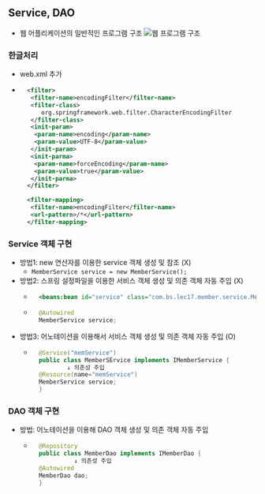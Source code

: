 ## Service, DAO
- 웹 어플리케이션의 일반적인 프로그램 구조
![웹 프로그램 구조](https://user-images.githubusercontent.com/60641307/83125577-afd9ef00-a112-11ea-95a4-e7bd2f074d57.png)

### 한글처리

- web.xml 추가
- ```xml
    <filter>
     <filter-name>encodingFilter</filter-name>
     <filter-class>
        org.springframework.web.filter.CharacterEncodingFilter
     </filter-class>
     <init-param>
      <param-name>encoding</param-name>
      <param-value>UTF-8</param-value>
     </init-param>
     <init-parma>
      <param-name>forceEncoding</param-name>
      <param-value>true</param-value>
     </init-parma>
    </filter>

    <filter-mapping>
     <filter-name>encodingFilter</filter-name>
     <url-pattern>/*</url-pattern>
    </filter-mapping>
  ```
### Service 객체 구현
- 방법1: new 연산자를 이용한 service 객체 생성 및 참조 (X)
    - ```MemberService service = new MemberService();```
- 방법2: 스프링 설정파일을 이용한 서비스 객체 생성 및 의존 객체 자동 주입 (X)
    - ```xml
        <beans:bean id="service" class="com.bs.lec17.member.service.MemberService"></beans:bean> 
      ```
    - ```java
        @Autowired
        MemberService service;
      ```
- 방법3: 어노테이션을 이용해서 서비스 객체 생성 및 의존 객체 자동 주입 (O)
    - ```java
        @Service("memService")
        public class MemberSErvice implements IMemberService {
                ↓ 의존성 주입
        @Resource(name="memService")
        MemberService service;
        }
      ```

### DAO 객체 구현
- 방법: 어노테이션을 이용해 DAO 객체 생성 및 의존 객체 자동 주입
    - ```java
        @Repository
        public class MemberDao implements IMemberDao {
                  ↓ 의존성 주입
        @Autowired
        MemberDao dao;   
        }
      ```

